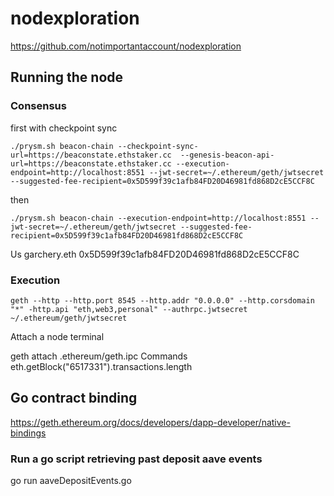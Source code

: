 # nodexploration


https://github.com/notimportantaccount/nodexploration

## Running the node

### Consensus
first with checkpoint sync
```
./prysm.sh beacon-chain --checkpoint-sync-url=https://beaconstate.ethstaker.cc  --genesis-beacon-api-url=https://beaconstate.ethstaker.cc --execution-endpoint=http://localhost:8551 --jwt-secret=~/.ethereum/geth/jwtsecret --suggested-fee-recipient=0x5D599f39c1afb84FD20D46981fd868D2cE5CCF8C
```

then
```
./prysm.sh beacon-chain --execution-endpoint=http://localhost:8551 --jwt-secret=~/.ethereum/geth/jwtsecret --suggested-fee-recipient=0x5D599f39c1afb84FD20D46981fd868D2cE5CCF8C
```

Us
garchery.eth
0x5D599f39c1afb84FD20D46981fd868D2cE5CCF8C

### Execution
```
geth --http --http.port 8545 --http.addr "0.0.0.0" --http.corsdomain "*" -http.api "eth,web3,personal" --authrpc.jwtsecret ~/.ethereum/geth/jwtsecret
```

Attach a node terminal

geth attach .ethereum/geth.ipc
Commands
eth.getBlock("6517331").transactions.length

## Go contract binding

https://geth.ethereum.org/docs/developers/dapp-developer/native-bindings

### Run a go script retrieving past deposit aave events

go run aaveDepositEvents.go